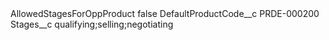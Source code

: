 <?xml version="1.0" encoding="UTF-8"?>
<CustomMetadata xmlns="http://soap.sforce.com/2006/04/metadata" xmlns:xsi="http://www.w3.org/2001/XMLSchema-instance" xmlns:xsd="http://www.w3.org/2001/XMLSchema">
    <label>AllowedStagesForOppProduct</label>
    <protected>false</protected>
    <values>
        <field>DefaultProductCode__c</field>
        <value xsi:type="xsd:string">PRDE-000200</value>
    </values>
    <values>
        <field>Stages__c</field>
        <value xsi:type="xsd:string">qualifying;selling;negotiating</value>
    </values>
</CustomMetadata>
